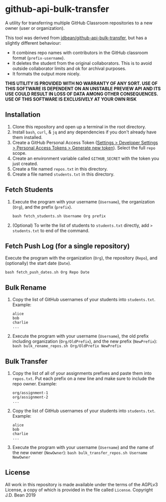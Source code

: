 # github-api-bulk-transfer

A utility for transferring multiple GitHub Classroom repositories to a new owner (user or organization).

This tool was derived from [jdbean/github-api-bulk-transfer](https://github.com/jdbean/github-api-bulk-transfer),
but has a slightly different behaviour:

- It combines repo names with contributors in the GitHub classroom format (`prefix-username`).
- It deletes the student from the original collaborators.
  This is to avoid outside collaborator limits and ok for archival purposes.
- It formats the output more nicely.

**THIS UTILITY IS PROVIDED WITH NO WARRANTY OF ANY SORT.
USE OF THIS SOFTWARE IS DEPENDENT ON AN UNSTABLE PREVIEW API AND ITS USE COULD RESULT IN LOSS OF DATA AMONG OTHER CONSEQUENCES.
USE OF THIS SOFTWARE IS EXCLUSIVELY AT YOUR OWN RISK**

## Installation

1. Clone this repository and open up a terminal in the root directory.
2. Install `bash`, `curl`, & `jq` and any dependencies if you don't already have them installed.
3. Create a GitHub Personal Access Token ([Settings > Developer Settings > Personal Access Tokens > Generate new token](https://github.com/settings/tokens/new)).
   Select the full `repo` scope.
4. Create an environment variable called `GITHUB_SECRET` with the token you just created.
5. Create a file named `repos.txt` in this directory.
6. Create a file named `students.txt` in this directory.

## Fetch Students

1. Execute the program with your username (`Username`), the organization (`Org`), and the prefix (`prefix`).

   ```shell
   bash fetch_students.sh Username Org prefix
   ```

2. (Optional) To write the list of students to `students.txt` directly, add `> students.txt` to end of the command.

## Fetch Push Log (for a single repository)

Execute the program with the organization (`Org`), the repository (`Repo`), and (optionally) the start date (`Date`).

```shell
bash fetch_push_dates.sh Org Repo Date
```

## Bulk Rename

1. Copy the list of GitHub usernames of your students into `students.txt`.
   Example:

   ```
   alice
   bob
   charlie
   ...
   ```

2. Execute the program with your username (`Username`), the old prefix including organization (`Org/OldPrefix`), and the new prefix (`NewPrefix`):
   `bash bulk_rename_repos.sh Org/OldPrefix NewPrefix`

## Bulk Transfer

1. Copy the list of all of your assignments prefixes and paste them into `repos.txt`.
   Put each prefix on a new line and make sure to include the repo owner.
   Example:

   ```
   org/assignment-1
   org/assignment-2
   ...
   ```

2. Copy the list of GitHub usernames of your students into `students.txt`.
   Example:

   ```
   alice
   bob
   charlie
   ...
   ```

3. Execute the program with your username (`Username`) and the name of the new owner (`NewOwner`):
   `bash bulk_transfer_repos.sh Username NewOwner`

## License

All work in this repository is made available under the terms of the AGPLv3 License, a copy of which is provided in the file called `License`. Copyright J.D. Bean 2019
